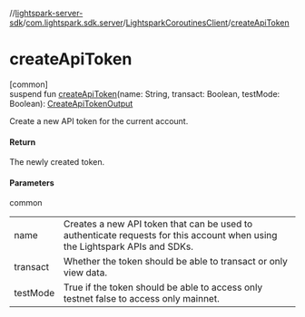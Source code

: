 //[lightspark-server-sdk](../../../index.md)/[com.lightspark.sdk.server](../index.md)/[LightsparkCoroutinesClient](index.md)/[createApiToken](create-api-token.md)

# createApiToken

[common]\
suspend fun [createApiToken](create-api-token.md)(name: String, transact: Boolean, testMode: Boolean): [CreateApiTokenOutput](../../com.lightspark.sdk.server.model/-create-api-token-output/index.md)

Create a new API token for the current account.

#### Return

The newly created token.

#### Parameters

common

| | |
|---|---|
| name | Creates a new API token that can be used to authenticate requests for this account when using the     Lightspark APIs and SDKs. |
| transact | Whether the token should be able to transact or only view data. |
| testMode | True if the token should be able to access only testnet false to access only mainnet. |
